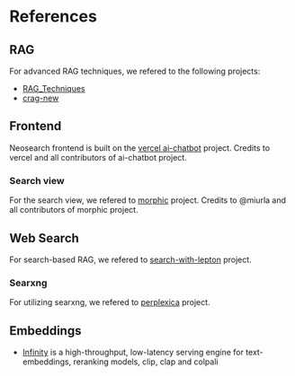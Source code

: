 # References

## RAG

For advanced RAG techniques, we refered to the following projects:

- [RAG_Techniques](https://github.com/NirDiamant/RAG_Techniques)
- [crag-new](https://gitlab.aicrowd.com/shizueyy/crag-new)

## Frontend

Neosearch frontend is built on the [vercel ai-chatbot](https://github.com/vercel/ai-chatbot) project.
Credits to vercel and all contributors of ai-chatbot project.

### Search view

For the search view, we refered to [morphic](https://github.com/miurla/morphic) project.
Credits to @miurla and all contributors of morphic project.

## Web Search

For search-based RAG, we refered to [search-with-lepton](https://github.com/leptonai/search_with_lepton) project.

### Searxng

For utilizing searxng, we refered to [perplexica](https://github.com/ItzCrazyKns/Perplexica) project.

## Embeddings

- [Infinity](https://github.com/michaelfeil/infinity) is a high-throughput, low-latency serving engine for text-embeddings, reranking models, clip, clap and colpali
